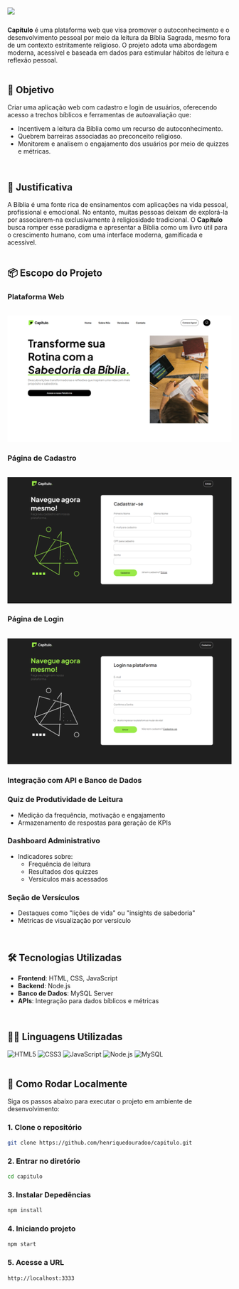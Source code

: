 # <img src="https://ibb.co/wrF2pY6h">

**Capítulo** é uma plataforma web que visa promover o autoconhecimento e o desenvolvimento pessoal por meio da leitura da Bíblia Sagrada, mesmo fora de um contexto estritamente religioso. O projeto adota uma abordagem moderna, acessível e baseada em dados para estimular hábitos de leitura e reflexão pessoal.  
<br>

## 🎯 Objetivo

Criar uma aplicação web com cadastro e login de usuários, oferecendo acesso a trechos bíblicos e ferramentas de autoavaliação que:

- Incentivem a leitura da Bíblia como um recurso de autoconhecimento.
- Quebrem barreiras associadas ao preconceito religioso.
- Monitorem e analisem o engajamento dos usuários por meio de quizzes e métricas.  
<br>

## 🧠 Justificativa

A Bíblia é uma fonte rica de ensinamentos com aplicações na vida pessoal, profissional e emocional. No entanto, muitas pessoas deixam de explorá-la por associarem-na exclusivamente à religiosidade tradicional. O **Capítulo** busca romper esse paradigma e apresentar a Bíblia como um livro útil para o crescimento humano, com uma interface moderna, gamificada e acessível.  
<br>

## 📦 Escopo do Projeto

### Plataforma Web
<br>
<img src="./prints/home.png">
<br>

### Página de Cadastro
  <br>
  <img src="./prints/cadastro.png"> 
<br>

### Página de Login
<br>
 <img src="./prints/login.png"> 
<br>

### Integração com API e Banco de Dados
  
### Quiz de Produtividade de Leitura
  
  - Medição da frequência, motivação e engajamento  
  - Armazenamento de respostas para geração de KPIs
    
### Dashboard Administrativo
  - Indicadores sobre:  
    - Frequência de leitura  
    - Resultados dos quizzes  
    - Versículos mais acessados
      
### Seção de Versículos  
  - Destaques como "lições de vida" ou "insights de sabedoria"  
  - Métricas de visualização por versículo  
<br>

## 🛠️ Tecnologias Utilizadas

- **Frontend**: HTML, CSS, JavaScript  
- **Backend**: Node.js  
- **Banco de Dados**: MySQL Server  
- **APIs**: Integração para dados bíblicos e métricas  
<br>

## 🧑‍💻 Linguagens Utilizadas

![HTML5](https://img.shields.io/badge/HTML5-E34F26?style=flat&logo=html5&logoColor=white)
![CSS3](https://img.shields.io/badge/CSS3-1572B6?style=flat&logo=css3&logoColor=white)
![JavaScript](https://img.shields.io/badge/JavaScript-F7DF1E?style=flat&logo=javascript&logoColor=black)
![Node.js](https://img.shields.io/badge/Node.js-339933?style=flat&logo=node.js&logoColor=white)
![MySQL](https://img.shields.io/badge/MySQL-4479A1?style=flat&logo=mysql&logoColor=white)  
<br>

## 🧪 Como Rodar Localmente

Siga os passos abaixo para executar o projeto em ambiente de desenvolvimento:

### 1. Clone o repositório

```bash
git clone https://github.com/henriquedouradoo/capitulo.git
```

### 2. Entrar no diretório
```bash
cd capitulo
```

### 3. Instalar Depedências
```bash
npm install
```

### 4. Iniciando projeto
```bash
npm start
```

### 5. Acesse a URL
```bash
http://localhost:3333
```



